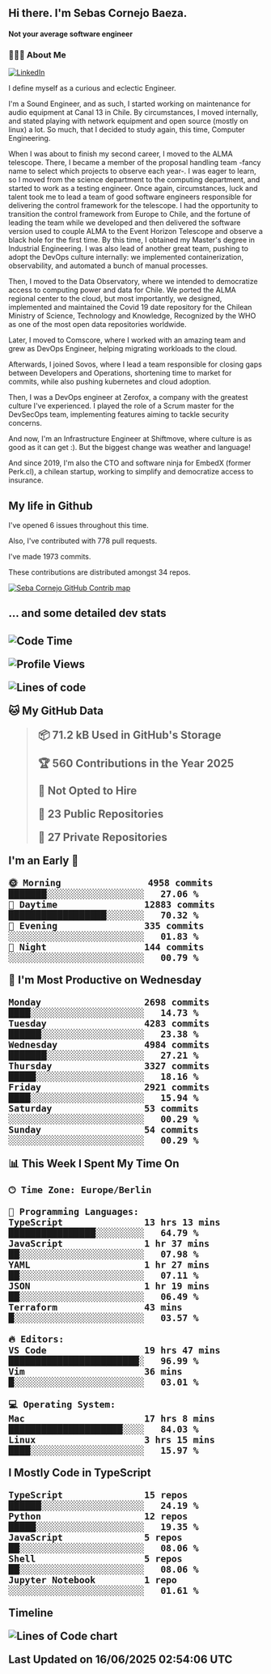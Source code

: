 <h2> Hi there.  I'm Sebas Cornejo Baeza.</h2>
<h4> Not your average software engineer</h4>
<h3> 👨🏻‍💻 About Me </h3>
<a href="http://linkedin.com/in/sebastian-cornejo-baeza/"><img alt="LinkedIn" src="https://img.shields.io/badge/Sebas%20Cornejo%20-informational?style=appveyor&logo=linkedin"></a>


I define myself as a curious and eclectic Engineer.

I'm a Sound Engineer, and as such, I started working on maintenance for audio equipment at Canal 13 in Chile.
By circumstances, I moved internally, and stated playing with network equipment and open source (mostly on linux) 
a lot. So much, that I decided to study again, this time, Computer Engineering.

When I was about to finish my second career, I moved to the ALMA telescope. There, I became a member of the proposal handling team
-fancy name to select which projects to observe each year-. 
I was eager to learn, so I moved from the science department to the computing department, and started to work as 
a testing engineer. Once again, circumstances, luck and talent took me to lead a team of good software engineers 
responsible for delivering the control framework for the telescope. I had the opportunity to transition the control framework from
Europe to Chile, and the fortune of leading the team while we developed and then delivered the software
version used to couple ALMA to the Event Horizon Telescope and observe a black hole for the first time.
By this time, I obtained my Master's degree in Industrial Engineering.
I was also lead of another great team, pushing to adopt the DevOps culture internally: we implemented containerization, observability, and automated a bunch of manual processes.

Then, I moved to the Data Observatory, where we intended to democratize access to computing power
and data for Chile. We ported the ALMA regional center to the cloud, but most importantly, we designed, implemented
and maintained the Covid 19 date repository for the Chilean Ministry of Science, Technology and Knowledge, Recognized by the WHO as one of the most open
data repositories worldwide.

Later, I moved to Comscore, where I worked with an amazing team and grew as DevOps Engineer, helping migrating workloads to the cloud.

Afterwards, I joined Sovos, where I lead a team responsible for closing gaps between Developers and Operations, shortening time to market for commits, while
also pushing kubernetes and cloud adoption.

Then, I was a DevOps engineer at Zerofox, a company with the greatest culture I've experienced. I played the role of a Scrum master for the DevSecOps team,
implementing features aiming to tackle security concerns.

And now, I'm an Infrastructure Engineer at Shiftmove, where culture is as good as it can get :). But the biggest change was weather and language!
 
And since 2019, I'm also the CTO and software ninja for EmbedX (former Perk.cl), a chilean startup, working to simplify and democratize access to insurance.

<h2> My life in Github </h2>

I've opened 6 issues throughout this time.

Also, I've contributed with 778 pull requests.

I've made 1973 commits.

These contributions are distributed amongst 34 repos.

<a href="https://github.com/scornejob/scornejob">
  <picture>
    <source media="(prefers-color-scheme: dark)" srcset="https://raw.githubusercontent.com/scornejob/scornejob/master/profile-3d-contrib/profile-night-green.svg">
    <img alt="Seba Cornejo GitHub Contrib map" src="https://raw.githubusercontent.com/scornejob/scornejob/master/profile-3d-contrib/profile-gitblock.svg">
  </picture>
</a>

<h2>... and some detailed dev stats<h2>

<!--START_SECTION:waka-->
![Code Time](http://img.shields.io/badge/Code%20Time-1%2C176%20hrs%209%20mins-blue)

![Profile Views](http://img.shields.io/badge/Profile%20Views-4-blue)

![Lines of code](https://img.shields.io/badge/From%20Hello%20World%20I%27ve%20Written-8.8%20million%20lines%20of%20code-blue)

**🐱 My GitHub Data** 

> 📦 71.2 kB Used in GitHub's Storage 
 > 
> 🏆 560 Contributions in the Year 2025
 > 
> 🚫 Not Opted to Hire
 > 
> 📜 23 Public Repositories 
 > 
> 🔑 27 Private Repositories 
 > 
**I'm an Early 🐤** 

```text
🌞 Morning                4958 commits        ███████░░░░░░░░░░░░░░░░░░   27.06 % 
🌆 Daytime                12883 commits       ██████████████████░░░░░░░   70.32 % 
🌃 Evening                335 commits         ░░░░░░░░░░░░░░░░░░░░░░░░░   01.83 % 
🌙 Night                  144 commits         ░░░░░░░░░░░░░░░░░░░░░░░░░   00.79 % 
```
📅 **I'm Most Productive on Wednesday** 

```text
Monday                   2698 commits        ████░░░░░░░░░░░░░░░░░░░░░   14.73 % 
Tuesday                  4283 commits        ██████░░░░░░░░░░░░░░░░░░░   23.38 % 
Wednesday                4984 commits        ███████░░░░░░░░░░░░░░░░░░   27.21 % 
Thursday                 3327 commits        █████░░░░░░░░░░░░░░░░░░░░   18.16 % 
Friday                   2921 commits        ████░░░░░░░░░░░░░░░░░░░░░   15.94 % 
Saturday                 53 commits          ░░░░░░░░░░░░░░░░░░░░░░░░░   00.29 % 
Sunday                   54 commits          ░░░░░░░░░░░░░░░░░░░░░░░░░   00.29 % 
```


📊 **This Week I Spent My Time On** 

```text
🕑︎ Time Zone: Europe/Berlin

💬 Programming Languages: 
TypeScript               13 hrs 13 mins      ████████████████░░░░░░░░░   64.79 % 
JavaScript               1 hr 37 mins        ██░░░░░░░░░░░░░░░░░░░░░░░   07.98 % 
YAML                     1 hr 27 mins        ██░░░░░░░░░░░░░░░░░░░░░░░   07.11 % 
JSON                     1 hr 19 mins        ██░░░░░░░░░░░░░░░░░░░░░░░   06.49 % 
Terraform                43 mins             █░░░░░░░░░░░░░░░░░░░░░░░░   03.57 % 

🔥 Editors: 
VS Code                  19 hrs 47 mins      ████████████████████████░   96.99 % 
Vim                      36 mins             █░░░░░░░░░░░░░░░░░░░░░░░░   03.01 % 

💻 Operating System: 
Mac                      17 hrs 8 mins       █████████████████████░░░░   84.03 % 
Linux                    3 hrs 15 mins       ████░░░░░░░░░░░░░░░░░░░░░   15.97 % 
```

**I Mostly Code in TypeScript** 

```text
TypeScript               15 repos            ██████░░░░░░░░░░░░░░░░░░░   24.19 % 
Python                   12 repos            █████░░░░░░░░░░░░░░░░░░░░   19.35 % 
JavaScript               5 repos             ██░░░░░░░░░░░░░░░░░░░░░░░   08.06 % 
Shell                    5 repos             ██░░░░░░░░░░░░░░░░░░░░░░░   08.06 % 
Jupyter Notebook         1 repo              ░░░░░░░░░░░░░░░░░░░░░░░░░   01.61 % 
```



**Timeline**

![Lines of Code chart](https://raw.githubusercontent.com/scornejob/scornejob/master/assets/bar_graph.png)


 Last Updated on 16/06/2025 02:54:06 UTC
<!--END_SECTION:waka-->
